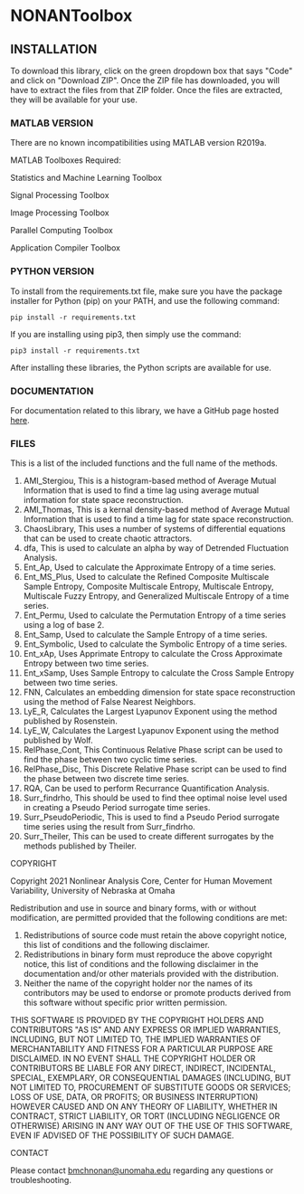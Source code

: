 # NONANToolbox

## INSTALLATION

To download this library, click on the green dropdown box that says "Code" and click on "Download ZIP". Once the ZIP file has downloaded, you will have to extract the files from that ZIP folder. Once the files are extracted, they will be available for your use.

### MATLAB VERSION

There are no known incompatibilities using MATLAB version R2019a.

MATLAB Toolboxes Required:

  Statistics and Machine Learning Toolbox
  
  Signal Processing Toolbox
  
  Image Processing Toolbox

  Parallel Computing Toolbox

  Application Compiler Toolbox 

### PYTHON VERSION  

To install from the requirements.txt file, make sure you have the package installer for Python (pip) on your PATH, and use the following command:

```
pip install -r requirements.txt
```

If you are installing using pip3, then simply use the command:

```
pip3 install -r requirements.txt
```

After installing these libraries, the Python scripts are available for use.

### DOCUMENTATION

For documentation related to this library, we have a GitHub page hosted [here](https://nonlinear-analysis-core.github.io/NONANLibrary/index.html).

### FILES

This is a list of the included functions and the full name of the methods.

1)  AMI_Stergiou, This is a histogram-based method of Average Mutual Information that is used to find a time lag using average mutual information for state space reconstruction.
2)  AMI_Thomas, This is a kernal density-based method of Average Mutual Information that is used to find a time lag for state space reconstruction.
3)  ChaosLibrary, This uses a number of systems of differential equations that can be used to create chaotic attractors.
4)  dfa, This is used to calculate an alpha by way of Detrended Fluctuation Analysis.
5)  Ent_Ap, Used to calculate the Approximate Entropy of a time series.
6)  Ent_MS_Plus, Used to calculate the Refined Composite Multiscale Sample Entropy, Composite Multiscale Entropy, Multiscale Entropy, Multiscale Fuzzy Entropy, and Generalized Multiscale Entropy of a time series.
7)  Ent_Permu, Used to calculate the Permutation Entropy of a time series using a log of base 2.
8)  Ent_Samp, Used to calculate the Sample Entropy of a time series.
9)  Ent_Symbolic, Used to calculate the Symbolic Entropy of a time series.
10) Ent_xAp, Uses Apprimate Entropy to calculate the Cross Approximate Entropy between two time series.
11) Ent_xSamp, Uses Sample Entropy to calculate the Cross Sample Entropy between two time series.
12) FNN, Calculates an embedding dimension for state space reconstruction using the method of False Nearest Neighbors.
13) LyE_R, Calculates the Largest Lyapunov Exponent using the method published by Rosenstein.
14) LyE_W, Calculates the Largest Lyapunov Exponent using the method published by Wolf.
15) RelPhase_Cont, This Continuous Relative Phase script can be used to find the phase between two cyclic time series.
16) RelPhase_Disc, This Discrete Relative Phase script can be used to find the phase between two discrete time series.
17) RQA, Can be used to perform Recurrance Quantification Analysis.
18) Surr_findrho, This should be used to find thee optimal noise level used in creating a Pseudo Period surrogate time series.
19) Surr_PseudoPeriodic, This is used to find a Pseudo Period surrogate time series using the result from Surr_findrho.
20) Surr_Theiler, This can be used to create different surrogates by the methods published by Theiler.

COPYRIGHT

Copyright 2021 Nonlinear Analysis Core, Center for Human Movement Variability, University of Nebraska at Omaha

Redistribution and use in source and binary forms, with or without modification, are permitted provided that the following conditions are met:

1. Redistributions of source code must retain the above copyright notice, this list of conditions and the following disclaimer.
2. Redistributions in binary form must reproduce the above copyright  notice, this list of conditions and the following disclaimer in the  documentation and/or other materials provided with the distribution.
3. Neither the name of the copyright holder nor the names of its contributors may be used to endorse or promote products derived from this software without specific prior written permission.

THIS SOFTWARE IS PROVIDED BY THE COPYRIGHT HOLDERS AND CONTRIBUTORS "AS IS" AND ANY EXPRESS OR IMPLIED WARRANTIES, INCLUDING, BUT NOT LIMITED TO, THE IMPLIED WARRANTIES OF MERCHANTABILITY AND FITNESS FOR A PARTICULAR PURPOSE ARE DISCLAIMED. IN NO EVENT SHALL THE COPYRIGHT HOLDER OR CONTRIBUTORS BE LIABLE FOR ANY DIRECT, INDIRECT, INCIDENTAL, SPECIAL, EXEMPLARY, OR CONSEQUENTIAL DAMAGES (INCLUDING, BUT NOT LIMITED TO, PROCUREMENT OF SUBSTITUTE GOODS OR SERVICES; LOSS OF USE, DATA, OR PROFITS; OR BUSINESS INTERRUPTION) HOWEVER CAUSED AND ON ANY THEORY OF LIABILITY, WHETHER IN CONTRACT, STRICT LIABILITY, OR TORT (INCLUDING NEGLIGENCE OR OTHERWISE) ARISING IN ANY WAY OUT OF THE USE OF THIS SOFTWARE, EVEN IF ADVISED OF THE POSSIBILITY OF SUCH DAMAGE.

CONTACT

Please contact bmchnonan@unomaha.edu regarding any questions or troubleshooting.
